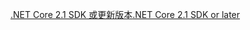 [<span data-ttu-id="5a3f4-101">.NET Core 2.1 SDK 或更新版本</span><span class="sxs-lookup"><span data-stu-id="5a3f4-101">.NET Core 2.1 SDK or later</span></span>](https://dotnet.microsoft.com/download/dotnet-core)
